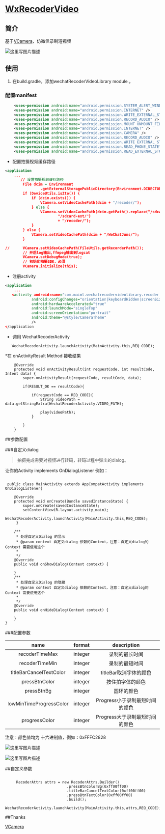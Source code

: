 # [WxRecoderVideo](https://github.com/maimingliang/WxRecoderVideo)

## 简介
基于[VCamera](https://www.vitamio.org/Download/)，仿微信录制短视频

![这里写图片描述](https://github.com/maimingliang/WxRecoderVideo/blob/master/recoder.gif)

## 使用

1)  在build.gradle，添加wechatRecoderVideoLibrary module 。


### 配置manifest

```xml
    <uses-permission android:name="android.permission.SYSTEM_ALERT_WINDOW" />
    <uses-permission android:name="android.permission.INTERNET" />
    <uses-permission android:name="android.permission.WRITE_EXTERNAL_STORAGE" />
    <uses-permission android:name="android.permission.RECORD_AUDIO" />
    <uses-permission android:name="android.permission.MOUNT_UNMOUNT_FILESYSTEMS" />
    <uses-permission android:name="android.permission.INTERNET" />
    <uses-permission android:name="android.permission.CAMERA" />
    <uses-permission android:name="android.permission.RECORD_AUDIO" />
    <uses-permission android:name="android.permission.WRITE_EXTERNAL_STORAGE" />
    <uses-permission android:name="android.permission.READ_PHONE_STATE" />
    <uses-permission android:name="android.permission.READ_EXTERNAL_STORAGE" />
```

* 配置拍摄视频缓存路径
```xml
<application
    ...
       // 设置拍摄视频缓存路径
        File dcim = Environment
                .getExternalStoragePublicDirectory(Environment.DIRECTORY_DCIM);
        if (DeviceUtils.isZte()) {
            if (dcim.exists()) {
                VCamera.setVideoCachePath(dcim + "/recoder/");
            } else {
                VCamera.setVideoCachePath(dcim.getPath().replace("/sdcard/",
                        "/sdcard-ext/")
                        + "/recoder/");
            }
        } else {
            VCamera.setVideoCachePath(dcim + "/WeChatJuns/");
        }

//		VCamera.setVideoCachePath(FileUtils.getRecorderPath());
        // 开启log输出,ffmpeg输出到logcat
        VCamera.setDebugMode(true);
        // 初始化拍摄SDK，必须
        VCamera.initialize(this);
```

* 注册activity

```xml
<application
    ...
   <activity android:name="com.maiml.wechatrecodervideolibrary.recoder.WechatRecoderActivity"
            android:configChanges="orientation|keyboardHidden|screenSize"
            android:hardwareAccelerated="true"
            android:launchMode="singleTop"
            android:screenOrientation="portrait"
            android:theme="@style/CameraTheme"
            />
</application
```


* 调用 WechatRecoderActivity
```code
   WechatRecoderActivity.launchActivity(MainActivity.this,REQ_CODE);
```
*在 onActivityResult Method 接收结果
```code
    @Override
    protected void onActivityResult(int requestCode, int resultCode, Intent data) {
        super.onActivityResult(requestCode, resultCode, data);

        if(RESULT_OK == resultCode){

            if(requestCode == REQ_CODE){
                String videoPath = data.getStringExtra(WechatRecoderActivity.VIDEO_PATH);

                play(videoPath);
            }

        }
    }
```

##参数配置

###自定义dialog
>拍摄完成需要对视频进行转码，转码过程中弹出的dialog。

让你的Activity implements OnDialogListener 例如：

```code

 public class MainActivity extends AppCompatActivity implements OnDialogListener{

    @Override
    protected void onCreate(Bundle savedInstanceState) {
        super.onCreate(savedInstanceState);
        setContentView(R.layout.activity_main);
		WechatRecoderActivity.launchActivity(MainActivity.this,REQ_CODE);
     }

    /**
     * 处理自定义Dialog 的显示
     * @param context 自定义dialog 依赖的Context，注意：自定义dialog的Context 需要使用这个
     *
     */
    @Override
    public void onShowDialog(Context context) {

    }
    /**
     * 处理自定义Dialog 的隐藏
     * @param context 自定义dialog 依赖的Context，注意：自定义dialog的Context 需要使用这个
     *
     */
    @Override
    public void onHideDialog(Context context) {

    }
}

```

###配置参数

|name|format|description|
|:---:|:---:|:---:|
| recoderTimeMax| integer |录制的最长时间
| recoderTimeMin| integer |录制的最短时间
| titleBarCancelTextColor| integer |titleBar取消字体的颜色
| pressBtnColor| integer|按住拍字体的颜色
| pressBtnBg| integer|圆环的颜色
| lowMinTimeProgressColor| integer|Progress小于录制最短时间的颜色
| progressColor| integer|Progress大于录制最短时间的颜色

注意：颜色值均为 十六进制值，例如：0xFFFC2828

![这里写图片描述](https://github.com/maimingliang/WxRecoderVideo/blob/master/img_des1.png)

![这里写图片描述](https://github.com/maimingliang/WxRecoderVideo/blob/master/img_des2.png)


##自定义参数

```code

	 RecoderAttrs attrs = new RecoderAttrs.Builder()
                            .pressBtnColorBg(0xff00ff00)
                            .titleBarCancelTextColor(0xff00ff00)
                            .pressBtnTextColor(0xff00ff00)
                            .build();
        WechatRecoderActivity.launchActivity(MainActivity.this,attrs,REQ_CODE);

```

##Thanks

[VCamera](http://wscdn.miaopai.com/download/VCameraRecorder3.1.pdf)